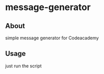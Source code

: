 # message-generator

## About

simple message generator for Codeacademy

## Usage

just run the script
